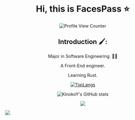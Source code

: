 <div align=center>
  
# Hi, this is FacesPass :star:

![Profile View Counter](https://komarev.com/ghpvc/?username=FacesPass)

## Introduction 🖌️:

Major in Software Engineering. :man_technologist:
  
  <p>A Front-End engineer.</p>
  <p>Learning Rust.</p>

[![TopLangs](https://github-readme-stats.vercel.app/api/top-langs/?username=FacesPass&layout=compact)](https://github.com/anuraghazra/github-readme-stats)

![KinokoY's GitHub stats](https://github-readme-stats.vercel.app/api?username=FacesPass&show_icons=true&bg_color=30,e96443,904e95&title_color=fff&text_color=fff)

![](https://github-profile-trophy.vercel.app/?username=FacesPass&theme=flat&column=7&margin-w=10)

</div>

![](https://hit.yhype.me/github/profile?user_id=57290456)
